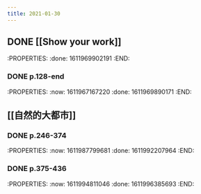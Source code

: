 ```yaml
---
title: 2021-01-30
---
```


## DONE [[Show your work]]
:PROPERTIES:
:done: 1611969902191
:END:
### DONE p.128-end
:PROPERTIES:
:now: 1611967167220
:done: 1611969890171
:END:
## [[自然的大都市]]
### DONE p.246-374
:PROPERTIES:
:now: 1611987799681
:done: 1611992207964
:END:
### DONE p.375-436
:PROPERTIES:
:now: 1611994811046
:done: 1611996385693
:END:
###
